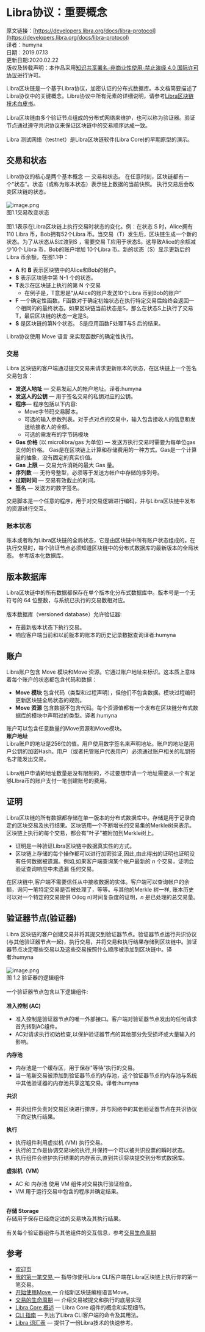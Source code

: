 # Libra协议：重要概念

原文链接：[https://developers.libra.org/docs/libra-protocol](https://developers.libra.org/docs/libra-protocol)<br />
译者：humyna<br />
日期：2019.07.13<br />
更新日期:2020.02.22<br />
版权及转载声明：本作品采用[知识共享署名-非商业性使用-禁止演绎 4.0 国际许可协议](https://creativecommons.org/licenses/by-nc-nd/4.0/)进行许可。

Libra区块链是一个基于Libra协议，加密认证的分布式数据库。本文档简要描述了Libra协议中的关键概念。Libra协议中所有元素的详细说明，请参考[Libra区块链技术白皮书](./1-4-1-Libra区块链.md)。<br />
<br />Libra区块链由多个验证节点组成的分布式网络来维护，也可以称为验证器。验证节点通过遵守共识协议来保证区块链中的交易顺序达成一致。<br />
<br />Libra 测试网络（testnet）是Libra区块链软件(Libra Core)的早期原型的演示。<br />


## 交易和状态
Libra协议的核心是两个基本概念 — 交易和状态。 在任意时刻，区块链都有一个“状态”。状态（或称为账本状态）表示链上数据的当前快照。 执行交易后会改变区块链的状态。<br />
<br />![image.png](./pics/1-2-1-transactions-change-state.jpeg)<br />图1.1交易改变状态<br />
<br />图1.1表示在Libra区块链上执行交易时状态的变化。例：在状态 S 时，Alice拥有 110 Libra 币，Bob拥有52个Libra 币。当交易（T）发生后，区块链生成一个新的状态。为了从状态从S过渡到S ，需要交易 T应用于状态S。这导致Alice的余额减少10个 Libra 币，Bob的账户增加 10个Libra 币。新的状态（S）显示更新后的Libra 币余额，在图1.1中：

- **A** 和 **B** 表示区块链中的Alice和Bob的帐户。
- **S** 表示区块链中第 N-1 个的状态。
- **T**表示在区块链上执行的第 N 个交易
  - 在例子是，T意思是“从Alice的账户发送10个Libra 币到Bob的账户”
- **F** 一个确定性函数。F函数对于确定初始状态在执行特定交易后始终会返回一个相同的的最终状态。如果区块链当前状态是S，那么在状态S上执行了交易T，最后区块链的状态一定是S。
- **S** 是区块链的第N个状态。 S是应用函数F处理T与S 后的结果。

Libra协议使用 Move 语言 来实现函数F的确定性执行。

### 交易
Libra 区块链的客户端通过提交交易来请求更新账本的状态，在区块链上一个签名交易包含：<br />

- **发送人地址** — 交易发起人的帐户地址。译者:humyna
- **发送人的公钥** — 用于签名交易的私钥对应的公钥。
- **程序**— 程序包括以下内容:
  - Move字节码交易脚本。
  - 可选的输入参数列表。对于点对点的交易中，输入包含接收人的信息和发送给接收人的金额。
  - 可选的需发布的字节码模块
- **Gas 价格** (以 microlibra/gas 为单位) — 发送方执行交易时需要为每单位gas支付的价格。 Gas是在区块链上计算和存储费用的一种方式。Gas是一个计算量的抽象，没有固定的真实价值。
- **Gas 上限** — 交易允许消耗的最大 Gas 量。
- **序列数** — 无符号整型，必须等于发送方帐户中存储的序列号。
- **过期时间** — 交易有效截止的时间。
- **签名** — 发送方的数字签名。


交易脚本是一个任意的程序，用于对交易逻辑进行编码，并与Libra区块链中发布的资源进行交互。

### 账本状态
账本或者称为Libra区块链的全局状态，它是由区块链中所有账户状态组成的。在执行交易时，每个验证节点必须知道区块链中的分布式数据库的最新版本的全局状态。 参考版本化数据库。

## 版本数据库
Libra区块链中的所有数据都保存在单个版本化分布式数据库中。版本号是一个无符号的 64 位整数，与系统已执行的交易数相对应。<br />
<br />版本数据库（versioned database）允许验证器:<br />

- 在最新版本状态下执行交易。
- 响应客户端当前和以前版本的账本的历史记录数据查询译者:humyna

## 账户
Libra账户包含 Move 模块和Move 资源。它通过账户地址来标识。这本质上意味着每个账户的状态都包含代码和数据：<br />

- **Move 模块** 包含代码（类型和过程声明），但他们不包含数据。模块过程编码更新区块链全局状态的规则。
- **Move 资源** 包含数据不包含代码。每个资源值都有一个发布在区块链分布式数据库的模块中声明过的类型。译者:humyna

账户可以包含任意数量的Move资源和Move模块。<br />**账户地址**<br />Libra账户的地址是256位的值。用户使用数字签名来声明地址。账户的地址是用户公钥的加密Hash。用户（或者托管账户代表用户）必须通过账户相关的私钥签名才能发出交易。<br />
<br />Libra用户申请的地址数量是没有限制的，不过要想申请一个地址需要从一个有足够LIbra币的账户支付一笔创建账号的费用。


## 证明
Libra区块链的所有数据都存储在单一版本的分布式数据库中。存储是用于记录商定的区块交易及执行结果。区块链用一个不断增长的交易集的Merkle树来表示。区块链上执行的每个交易，都会有"叶子"被附加到Merkle树上。<br />

- 证明是一种验证Libra区块链中数据真实性的方式。
- 区块链上存储的每个操作都可以进行加密验证,因此,由此得出的证明也证明没有任何数据被遗漏。例如,如果客户端查询某个帐户最新的 _n_ 个交易，证明会验证查询响应中未遗漏 任何交易。

在区块链中,客户端不需要信任从中接收数据的实体。客户端可以查询帐户的余额，询问一笔特定交易是否被处理了，等等。与其他的Merkle 树一样, 账本历史可以对一个特定的交易提供 O(log n)时间复杂度的证明，_n_ 是已处理的总交易量。

## 验证器节点(验证器)
Libra 区块链的客户创建交易并将其提交到验证器节点。验证器节点运行共识协议(与其他验证器节点一起)，执行交易，并将交易和执行结果存储到区块链中。验证器节点决定哪些交易以及这些交易按照什么顺序被添加到区块链中。译者:humyna<br />
<br />![image.png](./pics/1-2-2-logical-components-of-a-validator.jpeg)<br />图 1.2 验证器的逻辑组件<br />
<br />一个验证器节点包含以下逻辑组件:<br />
<br />**准入控制 (AC)**

- 准入控制是验证器节点的唯一外部接口。客户端对验证器节点发出的任何请求首先转到AC组件。
- AC对请求执行初始检查,以保护验证器节点的其他部分免受损坏或大量输入的影响。


**内存池**

- 内存池是一个缓存区，用于保存"等待"执行的交易。
- 当一笔新交易被添加到验证器节点的内存池，这个验证器节点的内存池与系统中其他验证器的内存池共享这笔交易。译者:humyna


**共识**

- 共识组件负责对交易区块进行排序，并与网络中的其他验证器节点在共识协议下商定执行结果。


**执行**

- 执行组件利用虚拟机 (VM) 执行交易。
- 执行的工作是协调交易块的执行,并保持一个可以被共识投票的瞬时状态。
- 执行组件会维护执行结果的内存表示,直到共识将块提交到分布式数据库。


**虚拟机（VM）**

- AC 和 内存池 使用 VM 组件对交易执行验证检查。
- VM 用于运行交易中包含的程序并确定结果。


<br />**存储 Storage**<br />存储用于保存已经商定过的交易块及其执行结果。<br />
<br />有关每个验证器组件与其他组件的交互信息，参考[交易生命周期](https://github.com/humyna/libra-blockchain-docs-zh/blob/master/libra-developer-docs/1-3-%E4%BA%A4%E6%98%93%E7%9A%84%E7%94%9F%E5%91%BD%E5%91%A8%E6%9C%9F.md)

## 参考

- [欢迎页](https://github.com/humyna/libra-blockchain-docs-zh/blob/master/libra-developer-docs/1-1-%E6%AC%A2%E8%BF%8E.md)
- [我的第一笔交易 ](https://github.com/humyna/libra-blockchain-docs-zh/blob/master/libra-developer-docs/2-1-%E6%88%91%E7%9A%84%E7%AC%AC%E4%B8%80%E7%AC%94%E4%BA%A4%E6%98%93.md)— 指导你使用Libra CLI客户端在Libra区块链上执行你的第一笔交易。
- [开始使用Move ](https://github.com/humyna/libra-blockchain-docs-zh/blob/master/libra-developer-docs/2-2-Move%E6%A6%82%E8%BF%B0.md)— 介绍新区块链编程语言Move。
- [交易的生命周期](https://github.com/humyna/libra-blockchain-docs-zh/blob/master/libra-developer-docs/1-3-%E4%BA%A4%E6%98%93%E7%9A%84%E7%94%9F%E5%91%BD%E5%91%A8%E6%9C%9F.md) — 介绍交易被提交和执行的底层实现
- [Libra Core 概述](https://github.com/humyna/libra-blockchain-docs-zh/blob/master/libra-developer-docs/4-1-Libra-Core%E6%A6%82%E8%BF%B0.md) — Libra Core 组件的概念和实现细节。
- [CLI 指南](https://github.com/humyna/libra-blockchain-docs-zh/blob/master/libra-developer-docs/5-1-Libra%E5%91%BD%E4%BB%A4%E8%A1%8C%E5%B7%A5%E5%85%B7.md) — 列出了Libra CLI客户端的命令及其用法。
- [Libra 词汇表](https://github.com/humyna/libra-blockchain-docs-zh/blob/master/libra-developer-docs/5-2-词汇表.md) — 提供了一份Libra技术的快速参考。
